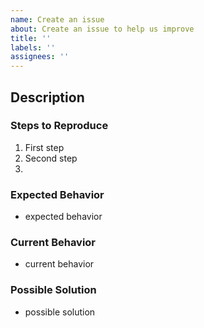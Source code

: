 ```yaml
---
name: Create an issue
about: Create an issue to help us improve
title: ''
labels: ''
assignees: ''
---
```


<!--- Provide a general summary of the issue in the Title above -->
<!--- Do not forget to inform the issue's tags -->
<!--- kind: (bug / tech debt / ux debt), priority: (low / medium / high) -->

## Description
<!--- Provide a detailed description of the change or addition you are proposing -->

### Steps to Reproduce
<!--- Provide a link to a live example, or an unambiguous set of steps to -->
<!--- reproduce this bug. Include code to reproduce, if relevant -->
1. First step
1. Second step
1.

### Expected Behavior
<!--- Tell us clearly what should happen -->
- expected behavior

### Current Behavior
<!--- Tell us what happens instead of the expected behavior. You can use screenshot or gifs to help in understanding  -->
- current behavior

### Possible Solution
<!--- Not obligatory, but suggest a fix/reason for the bug, -->
- possible solution
